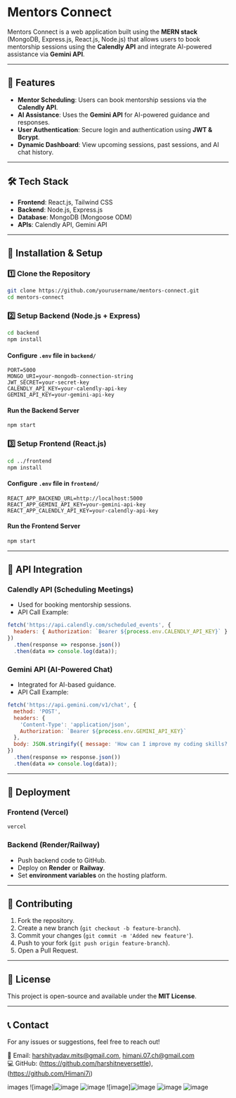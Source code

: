 # Mentors Connect

Mentors Connect is a web application built using the **MERN stack** (MongoDB, Express.js, React.js, Node.js) that allows users to book mentorship sessions using the **Calendly API** and integrate AI-powered assistance via **Gemini API**.

---

## 🚀 Features
- **Mentor Scheduling**: Users can book mentorship sessions via the **Calendly API**.
- **AI Assistance**: Uses the **Gemini API** for AI-powered guidance and responses.
- **User Authentication**: Secure login and authentication using **JWT & Bcrypt**.
- **Dynamic Dashboard**: View upcoming sessions, past sessions, and AI chat history.

---

## 🛠 Tech Stack
- **Frontend**: React.js, Tailwind CSS
- **Backend**: Node.js, Express.js
- **Database**: MongoDB (Mongoose ODM)
- **APIs**: Calendly API, Gemini API

---

## 📌 Installation & Setup
### 1️⃣ Clone the Repository
```sh
git clone https://github.com/yourusername/mentors-connect.git
cd mentors-connect
```

### 2️⃣ Setup Backend (Node.js + Express)
```sh
cd backend
npm install
```

#### Configure `.env` file in `backend/`
```env
PORT=5000
MONGO_URI=your-mongodb-connection-string
JWT_SECRET=your-secret-key
CALENDLY_API_KEY=your-calendly-api-key
GEMINI_API_KEY=your-gemini-api-key
```

#### Run the Backend Server
```sh
npm start
```

### 3️⃣ Setup Frontend (React.js)
```sh
cd ../frontend
npm install
```

#### Configure `.env` file in `frontend/`
```env
REACT_APP_BACKEND_URL=http://localhost:5000
REACT_APP_GEMINI_API_KEY=your-gemini-api-key
REACT_APP_CALENDLY_API_KEY=your-calendly-api-key
```

#### Run the Frontend Server
```sh
npm start
```

---

## 🔗 API Integration
### **Calendly API** (Scheduling Meetings)
- Used for booking mentorship sessions.
- API Call Example:
```js
fetch('https://api.calendly.com/scheduled_events', {
  headers: { Authorization: `Bearer ${process.env.CALENDLY_API_KEY}` }
})
  .then(response => response.json())
  .then(data => console.log(data));
```

### **Gemini API** (AI-Powered Chat)
- Integrated for AI-based guidance.
- API Call Example:
```js
fetch('https://api.gemini.com/v1/chat', {
  method: 'POST',
  headers: {
    'Content-Type': 'application/json',
    Authorization: `Bearer ${process.env.GEMINI_API_KEY}`
  },
  body: JSON.stringify({ message: 'How can I improve my coding skills?' })
})
  .then(response => response.json())
  .then(data => console.log(data));
```

---

## 🚀 Deployment
### **Frontend (Vercel)**
```sh
vercel
```

### **Backend (Render/Railway)**
- Push backend code to GitHub.
- Deploy on **Render** or **Railway**.
- Set **environment variables** on the hosting platform.

---

## 🤝 Contributing
1. Fork the repository.
2. Create a new branch (`git checkout -b feature-branch`).
3. Commit your changes (`git commit -m 'Added new feature'`).
4. Push to your fork (`git push origin feature-branch`).
5. Open a Pull Request.

---

## 📄 License
This project is open-source and available under the **MIT License**.

---

## 📞 Contact
For any issues or suggestions, feel free to reach out!

📧 Email: harshityadav.mits@gmail.com, himani.07.ch@gmail.com  
💻 GitHub: (https://github.com/harshitneversettle),(https://github.com/Himani7i)

images
![image]![image](https://github.com/user-attachments/assets/b48faadd-e97a-4939-940a-4b6794e3ecdc)
![image](https://github.com/user-attachments/assets/bf75dfeb-dd62-4fa1-bfce-f2b5c9aef3f1)
![image]![image](https://github.com/user-attachments/assets/8c428965-f9a8-4dee-8c3f-791418618f3f)
![image](https://github.com/user-attachments/assets/b65b6443-9846-414a-a51a-75545afa3301)
![image](https://github.com/user-attachments/assets/96238be7-14da-4443-ab7a-8615102a890a)



